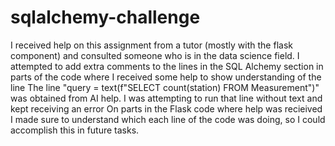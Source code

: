 # sqlalchemy-challenge
I received help on this assignment from a tutor (mostly with the flask component) and consulted someone who is in the data science field.
I attempted to add extra comments to the lines in the SQL Alchemy section in parts of the code where I received some help to show understanding of the line
The line "query = text(f"SELECT count(station) FROM Measurement")" was obtained from AI help. I was attempting to run that line without text and kept receiving an error
On parts in the Flask code where help was recieived I made sure to understand which each line of the code was doing, so I could accomplish this in future tasks.
